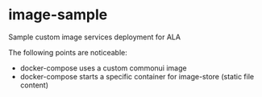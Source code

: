 # image-sample

Sample custom image services deployment for ALA

The following points are noticeable:

- docker-compose uses a custom commonui image
- docker-compose starts a specific container for image-store (static file content)
